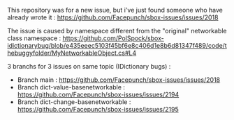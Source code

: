 This repository was for a new issue, but i've just found someone who have already wrote it : https://github.com/Facepunch/sbox-issues/issues/2018

The issue is caused by namespace different from the "original" networkable class namespace :
https://github.com/PolSpock/sbox-idictionarybug/blob/e435eeec5103f45bf6e8c406d1e8b6d81347f489/code/thebuggyfolder/MyNetworkableObject.cs#L4

3 branchs for 3 issues on same topic (IDictionary bugs) :
- Branch main : https://github.com/Facepunch/sbox-issues/issues/2018
- Branch dict-value-basenetworkable : https://github.com/Facepunch/sbox-issues/issues/2194
- Branch dict-change-basenetworkable : https://github.com/Facepunch/sbox-issues/issues/2195
